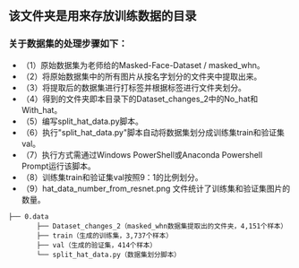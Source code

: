 ## 该文件夹是用来存放训练数据的目录
### 关于数据集的处理步骤如下：
* （1）原始数据集为老师给的Masked-Face-Dataset / masked_whn。
* （2）将原始数据集中的所有图片从按名字划分的文件夹中提取出来。
* （3）将提取后的数据集进行打标签并根据标签进行文件夹划分。
* （4）得到的文件夹即本目录下的Dataset_changes_2中的No_hat和With_hat。
* （5）编写split_hat_data.py脚本。
* （6）执行"split_hat_data.py"脚本自动将数据集划分成训练集train和验证集val。
* （7）执行方式需通过Windows PowerShell或Anaconda Powershell Prompt运行该脚本。
* （8）训练集train和验证集val按照9：1的比例划分。
* （9）hat_data_number_from_resnet.png 文件统计了训练集和验证集图片的数量。

```
├── 0.data   
       ├── Dataset_changes_2（masked_whn数据集提取出的文件夹，4,151个样本）  
       ├── train（生成的训练集，3,737个样本）  
       ├── val（生成的验证集，414个样本）
       └── split_hat_data.py（数据集划分脚本） 
```

